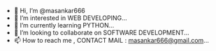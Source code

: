 - 👋 Hi, I’m @masankar666
- 👀 I’m interested in  WEB DEVELOPING...
- 🌱 I’m currently learning PYTHON...
- 💞️ I’m looking to collaborate on SOFTWARE DEVELOPMENT...
- 📫 How to reach me , CONTACT MAIL : masankar666@gmail.com...

<!---
masankar666/masankar666 is a ✨ special ✨ repository because its `README.md` (this file) appears on your GitHub profile.
You can click the Preview link to take a look at your changes.
--->
